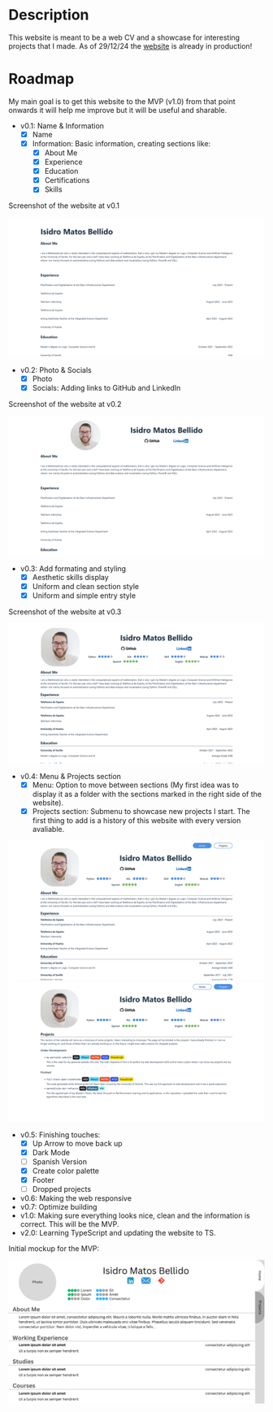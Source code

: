# Description
This website is meant to be a web CV and a showcase for interesting projects that I made. As of 29/12/24 the [website](https://isimatosbe.es/) is already in production!

# Roadmap
My main goal is to get this website to the MVP (v1.0) from that point onwards it will help me improve but it will be useful and sharable.

- v0.1: Name & Information
    - [x] Name
    - [x] Information: Basic information, creating sections like:
        - [x] About Me
        - [x] Experience
        - [x] Education
        - [x] Certifications
        - [x] Skills

Screenshot of the website at v0.1 

![Screenshot v0.1](/src/imgs/history/v0.1.png)
- v0.2: Photo & Socials
    - [x] Photo
    - [x] Socials: Adding links to GitHub and LinkedIn

Screenshot of the website at v0.2 

![Screenshot v0.2](/src/imgs/history/v0.2.png)
- v0.3: Add formating and styling
    - [x] Aesthetic skills display
    - [x] Uniform and clean section style
    - [x] Uniform and simple entry style

Screenshot of the website at v0.3 

![Screenshot v0.3](/src/imgs/history/v0.3.png)
- v0.4: Menu & Projects section
    - [x] Menu: Option to move between sections (My first idea was to display it as a folder with the sections marked in the right side of the website).
    - [x] Projects section: Submenu to showcase new projects I start. The first thing to add is a history of this website with every version avaliable.

![Screenshot v0.4 Home](/src/imgs/history/v0.4%20-%20Home.png)
![Screenshot v0.4 Projects](/src/imgs/history/v0.4%20-%20Projects.png)
- v0.5: Finishing touches:
    - [x] Up Arrow to move back up
    - [x] Dark Mode
    - [ ] Spanish Version
    - [x] Create color palette
    - [x] Footer
    - [ ] Dropped projects
- v0.6: Making the web responsive
- v0.7: Optimize building
- v1.0: Making sure everything looks nice, clean and the information is correct. This will be the MVP. 
- v2.0: Learning TypeScript and updating the website to TS.

Initial mockup for the MVP:

![Mockup](/src/imgs/history/Initial-Mockup.png)